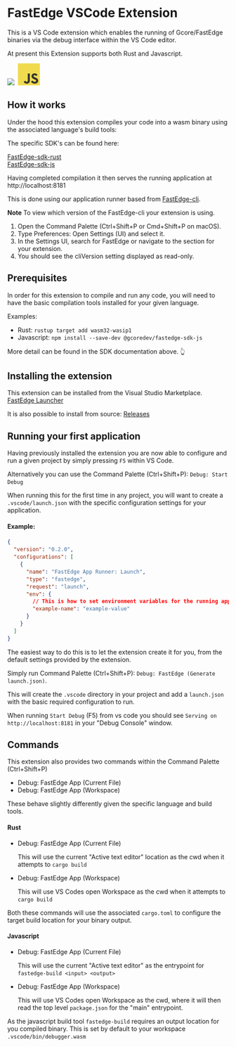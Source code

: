 # FastEdge VSCode Extension

This is a VS Code extension which enables the running of Gcore/FastEdge binaries via the debug interface within the VS Code editor.

At present this Extension supports both Rust and Javascript.

<div>
  <img width=50px src="https://www.rust-lang.org/logos/rust-logo-64x64.png">&nbsp;
  <img width=50px src="https://raw.githubusercontent.com/github/explore/80688e429a7d4ef2fca1e82350fe8e3517d3494d/topics/javascript/javascript.png">&nbsp;
</div>

## How it works

Under the hood this extension compiles your code into a wasm binary using the associated language's build tools:

The specific SDK's can be found here:

[FastEdge-sdk-rust](https://github.com/G-Core/FastEdge-sdk-rust) <br>
[FastEdge-sdk-js](https://github.com/G-Core/FastEdge-sdk-js)

Having completed compilation it then serves the running application at http://localhost:8181

This is done using our application runner based from [FastEdge-cli](https://github.com/G-Core/FastEdge-lib).

**Note** To view which version of the FastEdge-cli your extension is using.

1. Open the Command Palette (Ctrl+Shift+P or Cmd+Shift+P on macOS).
2. Type Preferences: Open Settings (UI) and select it.
3. In the Settings UI, search for FastEdge or navigate to the section for your extension.
4. You should see the cliVersion setting displayed as read-only.

## Prerequisites

In order for this extension to compile and run any code, you will need to have the basic compilation tools installed for your given language.

Examples:

- Rust: `rustup target add wasm32-wasip1`
- Javascript: `npm install --save-dev @gcoredev/fastedge-sdk-js`

More detail can be found in the SDK documentation above. 👆

## Installing the extension

This extension can be installed from the Visual Studio Marketplace. [FastEdge Launcher](https://marketplace.visualstudio.com/items?itemName=G-CoreLabsSA.fastedge)

It is also possible to install from source: [Releases](https://github.com/G-Core/FastEdge-vscode/releases)

## Running your first application

Having previously installed the extension you are now able to configure and run a given project by simply pressing `F5` within VS Code. <br>

Alternatively you can use the Command Palette (Ctrl+Shift+P): `Debug: Start Debug`

When running this for the first time in any project, you will want to create a `.vscode/launch.json` with the specific configuration settings for your application.

#### Example:

```json
{
  "version": "0.2.0",
  "configurations": [
    {
      "name": "FastEdge App Runner: Launch",
      "type": "fastedge",
      "request": "launch",
      "env": {
        // This is how to set environment variables for the running application
        "example-name": "example-value"
      }
    }
  ]
}
```

The easiest way to do this is to let the extension create it for you, from the default settings provided by the extension.

Simply run Command Palette (Ctrl+Shift+P): `Debug: FastEdge (Generate launch.json)`.

This will create the `.vscode` directory in your project and add a `launch.json` with the basic required configuration to run.

When running `Start Debug` (F5) from vs code you should see `Serving on http://localhost:8181` in your "Debug Console" window.

## Commands

This extension also provides two commands within the Command Palette (Ctrl+Shift+P)

- Debug: FastEdge App (Current File)
- Debug: FastEdge App (Workspace)

These behave slightly differently given the specific language and build tools.

#### Rust

- Debug: FastEdge App (Current File)

  This will use the current "Active text editor" location as the cwd when it attempts to `cargo build`

- Debug: FastEdge App (Workspace)

  This will use VS Codes open Workspace as the cwd when it attempts to `cargo build`

Both these commands will use the associated `cargo.toml` to configure the target build location for your binary output.

#### Javascript

- Debug: FastEdge App (Current File)

  This will use the current "Active text editor" as the entrypoint for `fastedge-build <input> <output>`

- Debug: FastEdge App (Workspace)

  This will use VS Codes open Workspace as the cwd, where it will then read the top level `package.json` for the "main" entrypoint.

As the javascript build tool `fastedge-build` requires an output location for you compiled binary.
This is set by default to your workspace `.vscode/bin/debugger.wasm`
